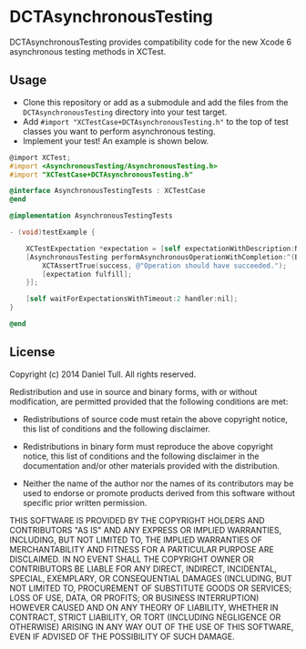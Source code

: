 # DCTAsynchronousTesting

DCTAsynchronousTesting provides compatibility code for the new Xcode 6 asynchronous testing methods in XCTest.

## Usage

* Clone this repository or add as a submodule and add the files from the `DCTAsynchronousTesting` directory into your test target.
* Add `#import "XCTestCase+DCTAsynchronousTesting.h"` to the top of test classes you want to perform asynchronous testing.
* Implement your test! An example is shown below.

``` objective-c
@import XCTest;
#import <AsynchronousTesting/AsynchronousTesting.h>
#import "XCTestCase+DCTAsynchronousTesting.h"

@interface AsynchronousTestingTests : XCTestCase
@end

@implementation AsynchronousTestingTests

- (void)testExample {

	XCTestExpectation *expectation = [self expectationWithDescription:NSStringFromSelector(_cmd)];
	[AsynchronousTesting performAsynchronousOperationWithCompletion:^(BOOL success) {
		XCTAssertTrue(success, @"Operation should have succeeded.");
		[expectation fulfill];
	}];

	[self waitForExpectationsWithTimeout:2 handler:nil];
}

@end

```

## License

Copyright (c) 2014 Daniel Tull. All rights reserved.
 
Redistribution and use in source and binary forms, with or without
modification, are permitted provided that the following conditions are met:
 
* Redistributions of source code must retain the above copyright notice, this list of conditions and the following disclaimer.
 
* Redistributions in binary form must reproduce the above copyright notice, this list of conditions and the following disclaimer in the documentation and/or other materials provided with the distribution.
 
* Neither the name of the author nor the names of its contributors may be used to endorse or promote products derived from this software without specific prior written permission.
 
THIS SOFTWARE IS PROVIDED BY THE COPYRIGHT HOLDERS AND CONTRIBUTORS "AS IS" AND ANY EXPRESS OR IMPLIED WARRANTIES, INCLUDING, BUT NOT LIMITED TO, THE IMPLIED WARRANTIES OF MERCHANTABILITY AND FITNESS FOR A PARTICULAR PURPOSE ARE DISCLAIMED. IN NO EVENT SHALL THE COPYRIGHT OWNER OR CONTRIBUTORS BE LIABLE FOR ANY DIRECT, INDIRECT, INCIDENTAL, SPECIAL, EXEMPLARY, OR CONSEQUENTIAL DAMAGES (INCLUDING, BUT NOT LIMITED TO, PROCUREMENT OF SUBSTITUTE GOODS OR SERVICES; LOSS OF USE, DATA, OR PROFITS; OR BUSINESS INTERRUPTION) HOWEVER CAUSED AND ON ANY THEORY OF LIABILITY, WHETHER IN CONTRACT, STRICT LIABILITY, OR TORT (INCLUDING NEGLIGENCE OR OTHERWISE) ARISING IN ANY WAY OUT OF THE USE OF THIS SOFTWARE, EVEN IF ADVISED OF THE POSSIBILITY OF SUCH DAMAGE.